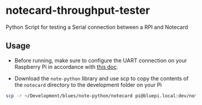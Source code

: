 # notecard-throughput-tester
Python Script for testing a Serial connection between a RPI and Notecard

## Usage

- Before running, make sure to configure the UART connection on your Raspberry Pi in accordance with [this doc](https://www.raspberrypi.org/documentation/configuration/uart.md).

- Download the `note-python` library and use scp to copy the contents of the `notecard` directory to the development folder on your Pi

```bash
scp -r ~/Development/blues/note-python/notecard pi@bluepi.local:dev/notecard-throughput-tester/notecard/
```